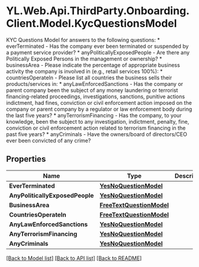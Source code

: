 # YL.Web.Api.ThirdParty.Onboarding.Client.Model.KycQuestionsModel
KYC Questions Model for answers to the following questions:  * everTerminated - Has the company ever been terminated or suspended by a payment service provider?  * anyPoliticallyExposedPeople - Are there any Politically Exposed Persons in the management or ownership?  * businessArea - Please indicate the percentage of appropriate business activity the company is involved in (e.g., retail services 100%):  * countriesOperateIn - Please list all countries the business sells their products/services in:  * anyLawEnforcedSanctions - Has the company or parent company been the subject of any money laundering or terrorist financing-related proceedings, investigations, sanctions, punitive actions indictment, had fines, conviction or civil enforcement action imposed on the company or parent company by a regulator or law enforcement body during the last five years?  * anyTerrorismFinancing - Has the company, to your knowledge, been the subject to any investigation, indictment, penalty, fine, conviction or civil enforcement action related to terrorism financing in the past five years?  * anyCriminals - Have the owners/board of directors/CEO ever been convicted of any crime?
## Properties

Name | Type | Description | Notes
------------ | ------------- | ------------- | -------------
**EverTerminated** | [**YesNoQuestionModel**](YesNoQuestionModel.md) |  | 
**AnyPoliticallyExposedPeople** | [**YesNoQuestionModel**](YesNoQuestionModel.md) |  | 
**BusinessArea** | [**FreeTextQuestionModel**](FreeTextQuestionModel.md) |  | 
**CountriesOperateIn** | [**FreeTextQuestionModel**](FreeTextQuestionModel.md) |  | 
**AnyLawEnforcedSanctions** | [**YesNoQuestionModel**](YesNoQuestionModel.md) |  | 
**AnyTerrorismFinancing** | [**YesNoQuestionModel**](YesNoQuestionModel.md) |  | 
**AnyCriminals** | [**YesNoQuestionModel**](YesNoQuestionModel.md) |  | 

[[Back to Model list]](../README.md#documentation-for-models) [[Back to API list]](../README.md#documentation-for-api-endpoints) [[Back to README]](../README.md)

